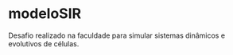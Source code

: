 # modeloSIR
Desafio realizado na faculdade para simular sistemas dinâmicos e evolutivos de células.
